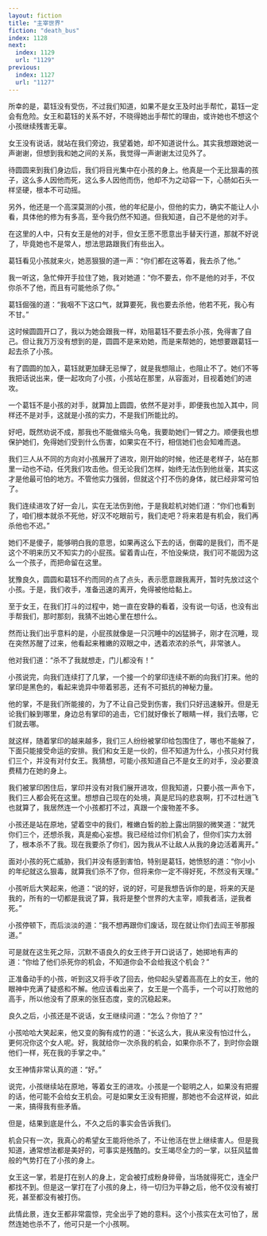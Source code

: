 ```yaml
---
layout: fiction
title: "主宰世界"
fiction: "death_bus"
index: 1128
next:
  index: 1129
  url: "1129"
previous:
  index: 1127
  url: "1127"
---
```

所幸的是，葛钰没有受伤，不过我们知道，如果不是女王及时出手帮忙，葛钰一定会有危险。女王和葛钰的关系不好，不晓得她出手帮忙的理由，或许她也不想这个小孩继续残害无辜。

女王没有说话，就站在我们旁边，我望着她，却不知道说什么。其实我想跟她说一声谢谢，但想到我和她之间的关系，我觉得一声谢谢太过见外了。

待圆圆来到我们身边后，我们将目光集中在小孩的身上。他真是一个无比狠毒的孩子，这么多人因他而死，这么多人因他而伤，他却不为之动容一下，心肠如石头一样坚硬，根本不可动摇。

另外，他还是一个高深莫测的小孩，他的年纪是小，但他的实力，确实不能让人小看，具体他的修为有多高，至今我仍然不知道。但我知道，自己不是他的对手。

在这里的人中，只有女王是他的对手，但女王愿不愿意出手替天行道，那就不好说了，毕竟她也不是常人，想法思路跟我们有些出入。

葛钰看见小孩就来火，她恶狠狠的道一声：“你们都在这等着，我去杀了他。”

我一听这，急忙伸开手拉住了她，我对她道：“你不要去，你不是他的对手，不仅你杀不了他，而且有可能他杀了你。”

葛钰倔强的道：“我咽不下这口气，就算要死，我也要去杀他，他若不死，我心有不甘。”

这时候圆圆开口了，我以为她会跟我一样，劝阻葛钰不要去杀小孩，免得害了自己。但让我万万没有想到的是，圆圆不是来劝她，而是来帮她的，她想要跟葛钰一起去杀了小孩。

有了圆圆的加入，葛钰就更加肆无忌惮了，就是我想阻止，也阻止不了。她们不等我把话说出来，便一起攻向了小孩，小孩站在那里，从容面对，目视着她们的进攻。

一个葛钰不是小孩的对手，就算加上圆圆，依然不是对手，即便我也加入其中，同样还不是对手，这就是小孩的实力，不是我们所能比的。

好吧，既然劝说不成，那我也不能做缩头乌龟，我要助她们一臂之力。顺便我也想保护她们，免得她们受到什么伤害，如果实在不行，相信她们也会知难而退。

我们三人从不同的方向对小孩展开了进攻，刚开始的时候，他还是老样子，站在那里一动也不动，任凭我们攻击他。但无论我们怎样，始终无法伤到他丝毫，其实这才是他最可怕的地方。不管他实力强弱，但就这个打不伤的身体，就已经非常可怕了。

我们连续进攻了好一会儿，实在无法伤到他，于是我趁机对她们道：“你们也看到了，咱们根本就杀不死他，好汉不吃眼前亏，我们走吧？将来若是有机会，我们再杀他也不迟。”

她们不是傻子，能够明白我的意思，如果再这么下去的话，倒霉的是我们，而不是这个不明来历又不知实力的小屁孩。留着青山在，不怕没柴烧，我们可不能因为这么一个孩子，而把命留在这里。

犹豫良久，圆圆和葛钰不约而同的点了点头，表示愿意跟我离开，暂时先放过这个小孩。于是，我们收手，准备迅速的离开，免得被他给黏上。

至于女王，在我们打斗的过程中，她一直在安静的看着，没有说一句话，也没有出手帮我们，那时那刻，我猜不出她心里在想什么。

然而让我们出乎意料的是，小屁孩就像是一只沉睡中的凶猛狮子，刚才在沉睡，现在突然苏醒了过来，他看起来稚嫩的双眼之中，透着浓浓的杀气，非常骇人。

他对我们道：“杀不了我就想走，门儿都没有！”

小孩说完，向我们连续打了几掌，一个接一个的掌印连续不断的向我们打来。他的掌印是黑色的，看起来诡异中带着邪恶，还有不可抵抗的神秘力量。

他的掌，不是我们所能接的，为了不让自己受到伤害，我们只好迅速躲开。但是无论我们躲到哪里，身边总有掌印的追击，它们就好像长了眼睛一样，我们去哪，它们就去哪。

就这样，随着掌印的越来越多，我们三人纷纷被掌印给包围住了，哪也不能躲了，下面只能接受命运的安排。我们和女王是一伙的，但不知道为什么，小孩只对付我们三个，并没有对付女王。我猜想，可能小孩知道自己不是女王的对手，没必要浪费精力在她的身上。

我们被掌印困住后，掌印并没有对我们展开进攻，但我知道，只要小孩一声令下，我们三人都会死在这里。想想自己现在的处境，真是尼玛的悲哀啊，打不过杜逍飞也就算了，我居然连一个小孩都打不过，真跟一个废物差不多。

小孩还是站在原地，望着空中的我们，稚嫩白皙的脸上露出阴狠的微笑道：“就凭你们三个，还想杀我，真是痴心妄想。我已经给过你们机会了，但你们实力太弱了，根本杀不了我。现在我要杀了你们，因为我从不让敌人从我的身边活着离开。”

面对小孩的死亡威胁，我们并没有感到害怕，特别是葛钰，她愤怒的道：“你小小的年纪就这么狠毒，就算我们杀不了你，但将来你一定不得好死，不然没有天理。”

小孩听后大笑起来，他道：“说的好，说的好，可是我想告诉你的是，将来的天是我的，所有的一切都是我说了算，我将是整个世界的大主宰，顺我者活，逆我者死。”

小孩停顿下，而后淡淡的道：“我不想再跟你们废话，现在就让你们去阎王爷那报道。”

可是就在这生死之际，沉默不语良久的女王终于开口说话了，她掷地有声的道：“你给了他们杀死你的机会，不知道你会不会给我这个机会？”

正准备动手的小孩，听到这又将手收了回去，他仰起头望着高高在上的女王，他的眼神中充满了疑惑和不解。他应该看出来了，女王是一个高手，一个可以打败他的高手，所以他没有了原来的张狂态度，变的沉稳起来。

良久之后，小孩还是不说话，女王继续问道：“怎么？你怕了？”

小孩哈哈大笑起来，他又变的胸有成竹的道：“长这么大，我从来没有怕过什么，更何况你这个女人呢。好，我就给你一次杀我的机会，如果你杀不了，到时你会跟他们一样，死在我的手掌之中。”

女王神情非常认真的道：“好。”

说完，小孩继续站在原地，等着女王的进攻。小孩是一个聪明之人，如果没有把握的话，他可能不会给女王机会。可是如果女王没有把握，那她也不会这样说，如此一来，搞得我有些矛盾。

但是，结果到底是什么，不久之后的事实会告诉我们。

机会只有一次，我真心的希望女王能将他杀了，不让他活在世上继续害人。但是我知道，通常想法都是美好的，可事实是残酷的。女王竭尽全力的一掌，以狂风猛兽般的气势打在了小孩的身上。

女王这一掌，若是打在别人的身上，定会被打成粉身碎骨，当场就得死亡，连全尸都找不到。但是这一掌打在了小孩的身上，待一切归为平静之后，他不仅没有被打死，甚至都没有被打伤。

此情此景，连女王都非常震惊，完全出乎了她的意料。这个小孩实在太可怕了，居然连她也杀不了，他可只是一个小孩啊。